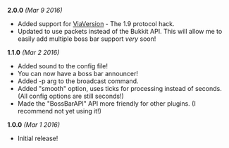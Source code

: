 **2.0.0** *(Mar 9 2016)*
- Added support for [ViaVersion](https://www.spigotmc.org/resources/viaversion.19254/) - The 1.9 protocol hack.
- Updated to use packets instead of the Bukkit API. This will allow me to easily add multiple boss bar support *very* soon!

**1.1.0** *(Mar 2 2016)*
- Added sound to the config file!
- You can now have a boss bar announcer!
- Added -p arg to the broadcast command.
- Added "smooth" option, uses ticks for processing instead of seconds. (All config options are still seconds!)
- Made the "BossBarAPI" API more friendly for other plugins. (I recommend not yet using it!)

**1.0.0** *(Mar 1 2016)*
- Initial release!